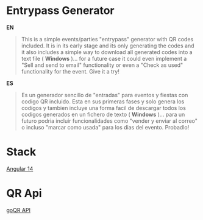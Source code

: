# Entrypass Generator

**EN** 
>This is a simple events/parties "entrypass" generator with QR codes included. It is in its early stage and its only generating the codes and it also includes a simple way to download all generated codes into a text file ( **Windows** )... for a future case it could even implement a "Sell and send to email" functionality or even a "Check as used" functionality for the event. Give it a try!

**ES** 
>Es un generador sencillo de "entradas" para eventos y fiestas con codigo QR incluido. Esta en sus primeras fases y solo genera los codigos y tambien incluye una forma facil de descargar todos los codigos generados en un fichero de texto ( **Windows** )... para un futuro podria incluir funcionalidades como "vender y enviar al correo" o incluso "marcar como usada" para los dias del evento. Probadlo!


# Stack

[Angular 14](https://angular.io/)

# QR Api

[goQR API](https://goqr.me/api)


